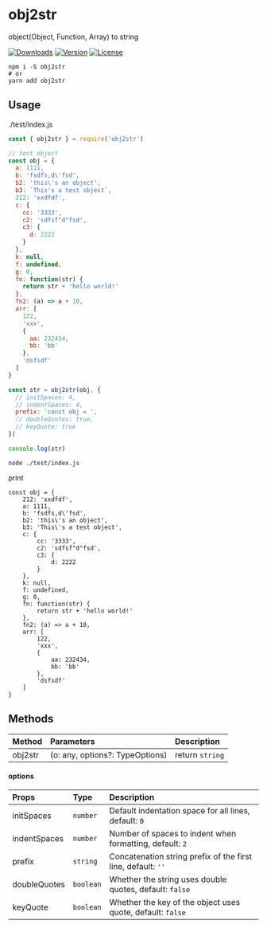 # obj2str

object(Object, Function, Array) to string

<p align="left">
  <a href="https://npmcharts.com/compare/obj2str?minimal=true"><img src="https://img.shields.io/npm/dm/obj2str.svg?sanitize=true" alt="Downloads"></a>
  <a href="https://www.npmjs.com/package/obj2str"><img src="https://img.shields.io/npm/v/obj2str.svg?sanitize=true" alt="Version"></a>
  <a href="https://www.npmjs.com/package/obj2str"><img src="https://img.shields.io/npm/l/obj2str.svg?sanitize=true" alt="License"></a>
</p>

```shell script
npm i -S obj2str
# or
yarn add obj2str
```

## Usage

./test/index.js

```javascript
const { obj2str } = require('obj2str')

// test object
const obj = {
  a: 1111,
  b: 'fsdfs,d\'fsd',
  b2: 'this\'s an object',
  b3: `This's a test object`,
  212: 'xxdfdf',
  c: {
    cc: '3333',
    c2: 'sdfsf"d"fsd',
    c3: {
      d: 2222
    }
  },
  k: null,
  f: undefined,
  g: 0,
  fn: function(str) {
    return str + 'hello world!'
  },
  fn2: (a) => a + 10,
  arr: [
    122,
    'xxx',
    {
      aa: 232434,
      bb: 'bb'
    },
    'dsfsdf'
  ]
}

const str = obj2str(obj, {
  // initSpaces: 4,
  // indentSpaces: 4,
  prefix: 'const obj = ',
  // doubleQuotes: true,
  // keyQuote: true
})

console.log(str)
```

```shell
node ./test/index.js
```

print

```
const obj = {
    212: 'xxdfdf',
    a: 1111,
    b: 'fsdfs,d\'fsd',
    b2: 'this\'s an object',
    b3: 'This\'s a test object',
    c: {
        cc: '3333',
        c2: 'sdfsf"d"fsd',
        c3: {
            d: 2222
        }
    },
    k: null,
    f: undefined,
    g: 0,
    fn: function(str) {
        return str + 'hello world!'
    },
    fn2: (a) => a + 10,
    arr: [
        122,
        'xxx',
        {
            aa: 232434,
            bb: 'bb'
        },
        'dsfsdf'
    ]
}
```

## Methods

|Method|Parameters|Description|
|:--|:--|:--|
|obj2str|(o: any, options?: TypeOptions)|return `string`|

#### options

|Props|Type|Description|
|:--|:--|:--|
|initSpaces|`number`|Default indentation space for all lines, default: `0`|
|indentSpaces|`number`|Number of spaces to indent when formatting, default: `2`|
|prefix|`string`|Concatenation string prefix of the first line, default: `''`|
|doubleQuotes|`boolean`|Whether the string uses double quotes, default: `false`|
|keyQuote|`boolean`|Whether the key of the object uses quote, default: `false`|
